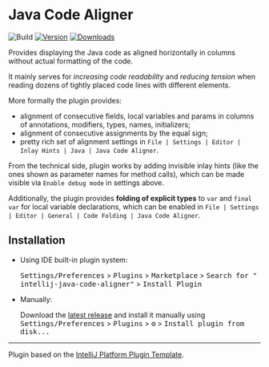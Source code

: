 # Java Code Aligner

![Build](https://github.com/bash-spbu/intellij-java-code-aligner/workflows/Build/badge.svg)
[![Version](https://img.shields.io/jetbrains/plugin/v/17939-java-code-aligner.svg)](https://plugins.jetbrains.com/plugin/17939-java-code-aligner)
[![Downloads](https://img.shields.io/jetbrains/plugin/d/17939-java-code-aligner.svg)](https://plugins.jetbrains.com/plugin/17939-java-code-aligner)

<!-- Plugin description -->
Provides displaying the Java code as aligned horizontally in columns without actual formatting of the code.

It mainly serves for _increasing code readability_ and _reducing tension_
when reading dozens of tightly placed code lines with different elements.

More formally the plugin provides:

- alignment of consecutive fields, local variables and params in columns of annotations, modifiers, types, names,
  initializers;
- alignment of consecutive assignments by the equal sign;
- pretty rich set of alignment settings in `File | Settings | Editor | Inlay Hints | Java | Java Code Aligner`.

From the technical side, plugin works by adding invisible inlay hints (like the ones shown as parameter names for method
calls), which can be made visible via `Enable debug mode` in settings above.

Additionally, the plugin provides **folding of explicit types** to `var` and `final var` for local variable
declarations, which can be enabled in `File | Settings | Editor | General | Code Folding | Java Code Aligner`.
<!-- Plugin description end -->

## Installation

- Using IDE built-in plugin system:

  <kbd>Settings/Preferences</kbd> > <kbd>Plugins</kbd> > <kbd>Marketplace</kbd> > <kbd>Search for "
  intellij-java-code-aligner"</kbd> >
  <kbd>Install Plugin</kbd>

- Manually:

  Download the [latest release](https://github.com/bash-spbu/intellij-java-code-aligner/releases/latest) and install it manually using
  <kbd>Settings/Preferences</kbd> > <kbd>Plugins</kbd> > <kbd>⚙️</kbd> > <kbd>Install plugin from disk...</kbd>


---
Plugin based on the [IntelliJ Platform Plugin Template][template].

[template]: https://github.com/JetBrains/intellij-platform-plugin-template
